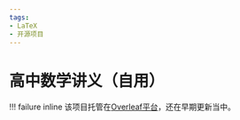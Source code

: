 ```yaml
---
tags:
- LaTeX
- 开源项目
---
```


# 高中数学讲义（自用）

!!! failure inline
    该项目托管在[Overleaf平台](https://www.overleaf.com/read/vkmwxrwvzjqq)，还在早期更新当中。